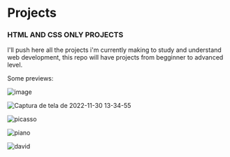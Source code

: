# Projects

### HTML AND CSS ONLY PROJECTS

I'll push here all the projects i'm currently making to study and understand web development, this repo will have projects from begginner to advanced level.

Some previews:

![image](https://user-images.githubusercontent.com/110572346/206013312-3f0bffe0-976c-4b30-a9d0-1b02b3492366.png)

![Captura de tela de 2022-11-30 13-34-55](https://user-images.githubusercontent.com/110572346/204855478-927505a0-95f6-4737-9e24-6fc3157a4278.png)

![picasso](https://user-images.githubusercontent.com/110572346/202718250-059d60d8-1f12-4135-b09b-88709bd8d812.png)

![piano](https://user-images.githubusercontent.com/110572346/202718678-35212a83-b574-4350-9db4-3fab961b3b99.png)

![david](https://user-images.githubusercontent.com/110572346/202721466-3e80cb40-8623-4d1c-8776-6d4da22750dd.png)


